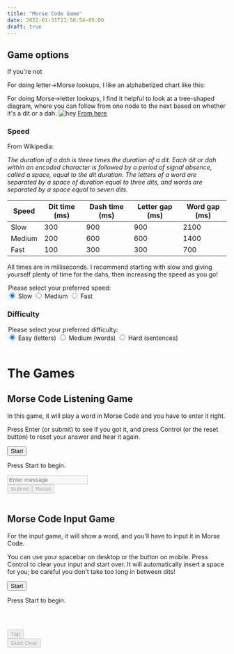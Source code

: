 ```yaml
---
title: "Morse Code Game"
date: 2022-01-31T21:50:54-05:00
draft: true
---
```



## Game options

If you're not


For doing letter->Morse lookups, I like an alphabetized chart like this:

For doing Morse->letter lookups, I find it helpful to look at a tree-shaped diagram, where you can follow from one node to the next based on whether it's a dit or a dah.
![hey](https://upload.wikimedia.org/wikipedia/commons/1/19/Morse-code-tree.svg)
[From here](https://commons.wikimedia.org/wiki/File:Morse-code-tree.svg)


### Speed


From Wikipedia:

*The duration of a dah is three times the duration of a dit. Each dit or dah within an encoded character is followed by a period of signal absence, called a space, equal to the dit duration. The letters of a word are separated by a space of duration equal to three dits, and words are separated by a space equal to seven dits.*

| Speed  | Dit time (ms) | Dash time (ms) | Letter gap (ms) | Word gap (ms) |
|--------|---------------|----------------|-----------------|---------------|
| Slow   |           300 |            900 |             900 |          2100 |
| Medium |           200 |            600 |             600 |          1400 |
| Fast   |           100 |            300 |             300 |           700 |

All times are in milliseconds. I recommend starting with slow and giving yourself plenty of time for the dahs, then increasing the speed as you go!

<legend>Please select your preferred speed:</legend>
<div>
  <input type="radio" id="speedEasy"
    name="speed" value="easy" checked>
  <label for="speedEasy">Slow</label>
  <input type="radio" id="speedMedium" name="speed" value="medium" >
  <label for="speedMedium">Medium</label>
  <input type="radio" id="speedHard" name="speed" value="hard">
  <label for="speedHard">Fast</label>
</div>

### Difficulty

<legend>Please select your preferred difficulty:</legend>
<div>
  <input type="radio" id="difficultyEasy"
    name="difficulty" value="easy" checked>
  <label for="difficultyEasy">Easy (letters)</label>
  <input type="radio" id="difficultyMedium" name="difficulty" value="medium" >
  <label for="difficultyMedium">Medium (words)</label>
  <input type="radio" id="difficultyHard" name="difficulty" value="hard">
  <label for="difficultyHard">Hard (sentences)</label>
</div>
<br>

# The Games

## Morse Code Listening Game

In this game, it will play a word in Morse Code and you have to enter it right.

Press Enter (or submit) to see if you got it, and press Control (or the reset button) to reset your answer and hear it again.


<button id="playListeningGame">Start</button>

<div id="matchingGame">
  <p id="status">Press Start to begin.</p>
  <input type="text" id="wordInput" placeholder="Enter message" autocomplete="off" disabled>
  <br>
  <button id="submitButton" disabled>Submit</buton>
  <br>
  <button id="resetButton" disabled>Reset</buton>
</div>
<br>

## Morse Code Input Game

For the input game, it will show a word, and you'll have to input it in Morse Code.

You can use your spacebar on desktop or the button on mobile. Press Control to clear your input and start over. It will automatically insert a space for you; be careful you don't take too long in between dits!

<button id="playInputGame">Start</button>

<div id="inputGame">
  <!-- 1.7em to match CSS -->
  <p id="targetDisplay" style="min-height: 1.7em">Press Start to begin.</p>
  <p id="inputDisplay" style="min-height: 1.7em"></p>
  <div>
  <button id="signalButton" disabled>Tap</buton>
  </div>
  <div>
  <button id="startOverButton" disabled>Start Over</buton>
  </div>
</div>

<script src="constants.js"></script>
<script src="morse-code.js"></script>
